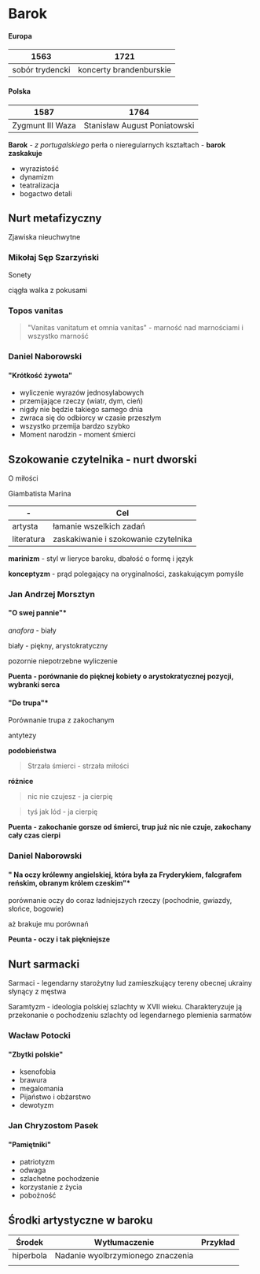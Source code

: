 # Barok

#### Europa

| 1563            | 1721                   |
| --------------- | ---------------------- |
| sobór trydencki | koncerty brandenburskie |

#### Polska

| 1587             | 1764                         |
| ---------------- | ---------------------------- |
| Zygmunt III Waza | Stanisław August Poniatowski |

**Barok** - *z portugalskiego* perła o nieregularnych kształtach - **barok zaskakuje**

- wyrazistość
- dynamizm
- teatralizacja
- bogactwo detali

## Nurt metafizyczny

Zjawiska nieuchwytne

### Mikołaj Sęp Szarzyński

Sonety

ciągła walka z pokusami

### Topos vanitas

> "Vanitas vanitatum et omnia vanitas" - marność nad marnościami i wszystko marność

### Daniel Naborowski

#### "Krótkość żywota"

- wyliczenie wyrazów jednosylabowych
- przemijające rzeczy (wiatr, dym, cień)
- nigdy nie będzie takiego samego dnia
- zwraca się do odbiorcy w czasie przeszłym
- wszystko przemija bardzo szybko
- Moment narodzin - moment śmierci

## Szokowanie czytelnika - nurt dworski

O miłości

Giambatista Marina

| -          | Cel                                  |
| ---------- | ------------------------------------ |
| artysta    | łamanie wszelkich zadań              |
| literatura | zaskakiwanie i szokowanie czytelnika |

**marinizm** - styl w lieryce baroku, dbałość o formę i język

**konceptyzm** - prąd polegający na oryginalności, zaskakującym pomyśle

### Jan Andrzej Morsztyn

#### "O swej pannie"*

*anafora* - biały

biały - piękny, arystokratyczny

pozornie niepotrzebne wyliczenie

**Puenta - porównanie do pięknej kobiety o arystokratycznej pozycji, wybranki serca**

#### "Do trupa"*

Porównanie trupa z zakochanym

antytezy

**podobieństwa**

>  Strzała śmierci - strzała miłości

**różnice**

>  nic nie czujesz - ja cierpię

>  tyś jak lód - ja cierpię

**Puenta - zakochanie gorsze od śmierci, trup już nic nie czuje, zakochany cały czas cierpi**

### Daniel Naborowski

#### " Na oczy królewny angielskiej, która była za Fryderykiem, falcgrafem reńskim, obranym królem czeskim"*

porównanie oczy do coraz ładniejszych rzeczy (pochodnie, gwiazdy, słońce, bogowie)

aż brakuje mu porównań

**Peunta - oczy i tak piękniejsze**

## Nurt sarmacki

Sarmaci - legendarny starożytny lud zamieszkujący tereny obecnej ukrainy słynący z męstwa

Saramtyzm - ideologia polskiej szlachty w XVII wieku. Charakteryzuje ją przekonanie o pochodzeniu szlachty od legendarnego plemienia sarmatów

### Wacław Potocki

#### "Zbytki polskie"

- ksenofobia
- brawura
- megalomania
- Pijaństwo i obżarstwo
- dewotyzm

### Jan Chryzostom Pasek

#### "Pamiętniki"

- patriotyzm
- odwaga
- szlachetne pochodzenie
- korzystanie z życia
- pobożność

## Środki artystyczne w baroku

| Środek    | Wytłumaczenie                     | Przykład |
| --------- | --------------------------------- | -------- |
| hiperbola | Nadanie wyolbrzymionego znaczenia |          |
|           |                                   |          |

